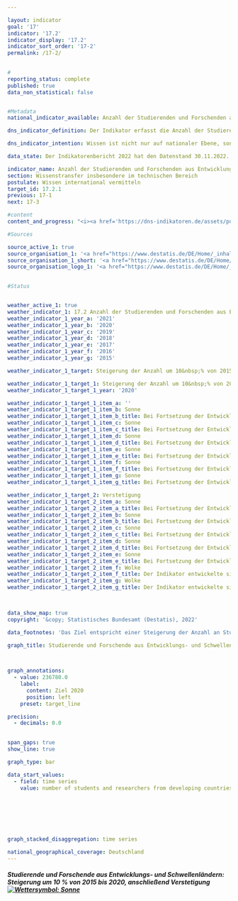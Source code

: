 ```yaml
---

layout: indicator    
goal: '17'    
indicator: '17.2'    
indicator_display: '17.2'    
indicator_sort_order: '17-2'    
permalink: /17-2/    
    

#
reporting_status: complete    
published: true    
data_non_statistical: false    


#Metadata    
national_indicator_available: Anzahl der Studierenden und Forschenden aus Entwicklungsländern sowie LDCs pro Jahr    

dns_indicator_definition: Der Indikator erfasst die Anzahl der Studierenden und Forschenden aus Entwicklungs- und Schwellenländern pro Jahr beziehungsweise Semester. Hierbei wird die Anzahl der Studierenden und Forschenden aus den am wenigsten entwickelten Ländern (Least Developed Countries, LDCs) gesondert ausgewiesen.    

dns_indicator_intention: Wissen ist nicht nur auf nationaler Ebene, sondern auch im globalen Maßstab ein zentraler Treiber nachhaltiger Entwicklung. Die Stärkung des internationalen Wissensaustauschs durch Deutschland ist hierfür eine wichtige Maßnahme. Ziel der Bundesregierung ist es deshalb, die Summe der Studierenden und Forschenden aus Entwicklungs- und Schwellenländern von 2015 bis 2020 um 10&nbsp;% zu steigern und die Anzahl anschließend zu verstetigen.    

data_state: Der Indikatorenbericht 2022 hat den Datenstand 30.11.2022. Die Daten auf dieser Plattform werden regelmäßig aktualisiert, sodass online aktuellere Daten verfügbar sein können als im <a href="https://dns-indikatoren.de/assets/publications/reports/de/2022.pdf">Indikatorenbericht 2022</a> veröffentlicht.    

indicator_name: Anzahl der Studierenden und Forschenden aus Entwicklungsländern sowie LDCs pro Jahr    
section: Wissenstransfer insbesondere im technischen Bereich    
postulate: Wissen international vermitteln    
target_id: 17.2.1    
previous: 17-1    
next: 17-3    

#content     
content_and_progress: "<i><a href='https://dns-indikatoren.de/assets/publications/reports/de/2022.pdf'>Text aus dem Indikatorenbericht 2022 </a></i><br>Datengrundlage des Indikators ist sowohl die Studierendenstatistik als auch die Statistik des Hochschulpersonals des Statistischen Bundesamtes. Beides sind Vollerhebungen auf der Basis der Verwaltungsdaten der Hochschulen. Der Indikator umfasst die Studierenden im Wintersemester des jeweiligen Jahres. Die Hochschulen greifen dafür zum Erhebungsstichtag die für die Statistik erforderlichen Daten aus ihrem Verwaltungsprogramm ab. Die Forschenden werden zum Stichtag 1. Dezember erhoben. Unter Forschenden wird hierbei das haupt- und nebenberufliche wissenschaftliche Personal an deutschen Hochschulen (ohne studentische Hilfskräfte) verstanden. Promotionsstudierende, die als Studierende an einer Hochschule immatrikuliert sind und zugleich als wissenschaftliches Personal arbeiten, können zu Doppelzählungen im Indikator führen.<br>Die Gesamtzahl aller Studierenden und Forschenden aus Entwicklungs- und Schwellenländern an deutschen Hochschulen im Jahr 2019 betrug rund 285 Tausend. Mit 92,7&nbsp;% machten dabei die Studierenden den weitaus größeren Anteil am Wert des Indikators aus.<br>Im Wintersemester 2019/20 waren 264 555 Studierende aus Entwicklungs- und Schwellenländern an deutschen Hochschulen immatrikuliert. Das entspricht 9&nbsp;% aller Immatrikulierten. Die Anzahl der Studierenden aus Entwicklungs- und Schwellenländern ist seit 2005 (134 462 Studierende) stetig gestiegen – nur im Jahr 2007 gab es einen Rückgang. Der Anstieg im Wintersemester 2019/20 im Vergleich zum Vorjahr (rund 250 Tausend Studierende im Wintersemester 2018/19) lag bei 6,6&nbsp;%. Im Wintersemester 2019/20 kamen 13 067 Studierende aus LDCs und somit 13,4&nbsp;% mehr als im Vorjahr.<br>Von den Studierenden aus Entwicklungs- und Schwellenländern kamen 44 490 aus China, 38 902 aus der Türkei sowie 25 149 Studierende aus Indien. Insgesamt waren 42,0&nbsp;% davon Studentinnen. Während aus den europäischen Entwicklungs- und Schwellenländern mit 54,0&nbsp;% Studentinnen etwa gleich viele Frauen und Männer in Deutschland studieren, kommen aus Ozeanien weniger als ein Viertel Studentinnen (23,5&nbsp;%). Unter den Studierenden aus LDCs betrug der Frauenanteil etwas mehr als ein Viertel (27,1&nbsp;%).<br>Im Jahr 2019 waren rund 21 Tausend Forscherinnen und Forscher aus Entwicklungs- und Schwellenländern Teil des wissenschaftlichen Personals an deutschen Hochschulen. Damit machten diese einen Anteil von 5,1&nbsp;% am gesamten wissenschaftlichen Personal an deutschen Hochschulen aus. Der Anteil von Forschenden aus Entwicklungs- und Schwellenländern ist damit deutlich geringer als der Anteil unter den Studierenden. Im Vergleich zum Vorjahr ist ihre Anzahl um 9,3&nbsp;% gestiegen, seit 2005 hat sie sich mehr als verdreifacht. 681 Forschende kamen im Jahr 2019 aus LDCs (0,2&nbsp;% des gesamten wissenschaftlichen Personals). Im Vorjahr waren es 687 Forschende. Die Anzahl hat sich somit geringfügig verringert.<br>Das angestrebte Ziel, die Summe der Studierenden und Forschenden aus Entwicklungs- und Schwellenländern um 10&nbsp;% gegenüber dem Jahr 2015 (215 Tausend) zu steigern, wurde bereits im Jahr 2017 erreicht."    

#Sources    

source_active_1: true
source_organisation_1: '<a href="https://www.destatis.de/DE/Home/_inhalt.html">Statistisches Bundesamt</a>'
source_organisation_1_short: '<a href="https://www.destatis.de/DE/Home/_inhalt.html">Statistisches Bundesamt (Destatis)</a>'
source_organisation_logo_1: '<a href="https://www.destatis.de/DE/Home/_inhalt.html"><img src="https://dnsUpgradeEnvironment.github.io/dns-indicators/public/OrgImgDe/destatis.png" alt="Statistisches Bundesamt" title=" Klicken Sie hier um zur Homepage der Organisation Statistisches Bundesamt zu gelangen." style="height:60px; width:148px; border: transparent"/></a>'
    

#Status    


weather_active_1: true
weather_indicator_1: 17.2 Anzahl der Studierenden und Forschenden aus Entwicklungsländern sowie LDCs pro Jahr
weather_indicator_1_year_a: '2021'
weather_indicator_1_year_b: '2020'
weather_indicator_1_year_c: '2019'
weather_indicator_1_year_d: '2018'
weather_indicator_1_year_e: '2017'
weather_indicator_1_year_f: '2016'
weather_indicator_1_year_g: '2015'

weather_indicator_1_target: Steigerung der Anzahl um 10&nbsp;% von 2015 bis 2020, anschließend Verstetigung

weather_indicator_1_target_1: Steigerung der Anzahl um 10&nbsp;% von 2015 bis 2020
weather_indicator_1_target_1_year: '2020'

weather_indicator_1_target_1_item_a: ''
weather_indicator_1_target_1_item_b: Sonne
weather_indicator_1_target_1_item_b_title: Bei Fortsetzung der Entwicklung aus 2020 wäre der Zielwert erreicht oder um weniger als 5 % der Differenz zwischen Zielwert und dem damaligen Wert verfehlt worden.
weather_indicator_1_target_1_item_c: Sonne
weather_indicator_1_target_1_item_c_title: Bei Fortsetzung der Entwicklung aus 2019 wäre der Zielwert erreicht oder um weniger als 5 % der Differenz zwischen Zielwert und dem damaligen Wert verfehlt worden.
weather_indicator_1_target_1_item_d: Sonne
weather_indicator_1_target_1_item_d_title: Bei Fortsetzung der Entwicklung aus 2018 wäre der Zielwert erreicht oder um weniger als 5 % der Differenz zwischen Zielwert und dem damaligen Wert verfehlt worden.
weather_indicator_1_target_1_item_e: Sonne
weather_indicator_1_target_1_item_e_title: Bei Fortsetzung der Entwicklung aus 2017 wäre der Zielwert erreicht oder um weniger als 5 % der Differenz zwischen Zielwert und dem damaligen Wert verfehlt worden.
weather_indicator_1_target_1_item_f: Sonne
weather_indicator_1_target_1_item_f_title: Bei Fortsetzung der Entwicklung aus 2016 wäre der Zielwert erreicht oder um weniger als 5 % der Differenz zwischen Zielwert und dem damaligen Wert verfehlt worden.
weather_indicator_1_target_1_item_g: Sonne
weather_indicator_1_target_1_item_g_title: Bei Fortsetzung der Entwicklung aus 2015 wäre der Zielwert erreicht oder um weniger als 5 % der Differenz zwischen Zielwert und dem damaligen Wert verfehlt worden.

weather_indicator_1_target_2: Verstetigung
weather_indicator_1_target_2_item_a: Sonne
weather_indicator_1_target_2_item_a_title: Bei Fortsetzung der Entwicklung würde der Zielwert erreicht oder um weniger als 5 % der Differenz zwischen Zielwert und aktuellem Wert verfehlt.
weather_indicator_1_target_2_item_b: Sonne
weather_indicator_1_target_2_item_b_title: Bei Fortsetzung der Entwicklung aus 2020 wäre der Zielwert erreicht oder um weniger als 5 % der Differenz zwischen Zielwert und dem damaligen Wert verfehlt worden.
weather_indicator_1_target_2_item_c: Sonne
weather_indicator_1_target_2_item_c_title: Bei Fortsetzung der Entwicklung aus 2019 wäre der Zielwert erreicht oder um weniger als 5 % der Differenz zwischen Zielwert und dem damaligen Wert verfehlt worden.
weather_indicator_1_target_2_item_d: Sonne
weather_indicator_1_target_2_item_d_title: Bei Fortsetzung der Entwicklung aus 2018 wäre der Zielwert erreicht oder um weniger als 5 % der Differenz zwischen Zielwert und dem damaligen Wert verfehlt worden.
weather_indicator_1_target_2_item_e: Sonne
weather_indicator_1_target_2_item_e_title: Bei Fortsetzung der Entwicklung aus 2017 wäre der Zielwert erreicht oder um weniger als 5 % der Differenz zwischen Zielwert und dem damaligen Wert verfehlt worden.
weather_indicator_1_target_2_item_f: Wolke
weather_indicator_1_target_2_item_f_title: Der Indikator entwickelte sich in 2016 zwar in die gewünschte Richtung auf das Ziel zu, bei Fortsetzung der Entwicklung wäre das Ziel im Zieljahr aber um mehr als 20 % der Differenz zwischen Zielwert und dem damaligen Wert verfehlt worden.
weather_indicator_1_target_2_item_g: Wolke
weather_indicator_1_target_2_item_g_title: Der Indikator entwickelte sich in 2015 zwar in die gewünschte Richtung auf das Ziel zu, bei Fortsetzung der Entwicklung wäre das Ziel im Zieljahr aber um mehr als 20 % der Differenz zwischen Zielwert und dem damaligen Wert verfehlt worden.

    

data_show_map: true    
copyright: '&copy; Statistisches Bundesamt (Destatis), 2022'    

data_footnotes: 'Das Ziel entspricht einer Steigerung der Anzahl an Studierenden und Forschenden um 10&nbsp;% gegenüber 2015 in 2020.<br>• LDCs (Least Developed Countries): am wenigsten entwickelte Länder.<br>• Die Daten basieren auf einer Sonderauswertung.'    

graph_title: Studierende und Forschende aus Entwicklungs- und Schwellenländern in Deutschland    

    

graph_annotations:
  - value: 236780.0
    label:
      content: Ziel 2020
      position: left
    preset: target_line    

precision: 
  - decimals: 0.0
        

span_gaps: true    
show_line: true    

graph_type: bar    

data_start_values: 
  - field: time series
    value: number of students and researchers from developing countries and ldcs per year    

    

    

    

graph_stacked_disaggregation: time series        

national_geographical_coverage: Deutschland    
---
```



<div>
  <div class="my-header">
    <h5>Studierende und Forschende aus Entwicklungs- und Schwellenländern: Steigerung um 10&nbsp;% von 2015 bis 2020, anschließend Verstetigung
      <a href="https://dnsUpgradeEnvironment.github.io/dns-indicators/status"><img src="https://g205sdgs.github.io/sdg-indicators/public/Wettersymbole/Sonne.png" title="Bei Fortsetzung der Entwicklung aus 2021 wäre der Zielwert erreicht oder um weniger als 5 % der Differenz zwischen Zielwert und dem damaligen Wert verfehlt worden." alt="Wettersymbol: Sonne"/>
      </a>
    </h5>
  </div>
  <div class="my-header-note">
  </div>
</div>